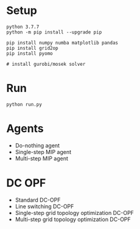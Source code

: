 # Setup
    
    python 3.7.7
    python -m pip install --upgrade pip
        
    pip install numpy numba matplotlib pandas   
    pip install grid2op
    pip install pyomo
    
    # install gurobi/mosek solver
    
# Run

    python run.py

# Agents

- Do-nothing agent
- Single-step MIP agent
- Multi-step MIP agent

# DC OPF

- Standard DC-OPF
- Line switching DC-OPF
- Single-step grid topology optimization DC-OPF
- Multi-step grid topology optimization DC-OPF
